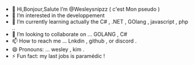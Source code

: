 - 👋 Hi,Bonjour,Salute  I’m @Wesleysnipzz ( c'est Mon pseudo ) 
- 👀 I’m interested in the developpement 
- 🌱 I’m currently learning actually the C# , .NET , GOlang , javascript , php ..
- 💞️ I’m looking to collaborate on ... GOLANG , C#
- 📫 How to reach me ... Lnkdin , github , or discord .
- 😄 Pronouns: ... wesley , kim . 
- ⚡ Fun fact: my last jobs is paramédic ! 

<!---
Wesleysnipzz/Wesleysnipzz is a ✨ special ✨ repository because its `README.md` (this file) appears on your GitHub profile.
You can click the Preview link to take a look at your changes.
--->
